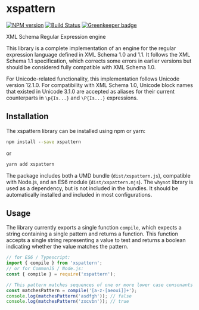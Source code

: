 # xspattern

[![NPM version](https://badge.fury.io/js/xspattern.svg)](https://badge.fury.io/js/xspattern)
[![Build Status](https://travis-ci.org/bwrrp/xspattern.js.svg?branch=master)](https://travis-ci.org/bwrrp/xspattern.js)
[![Greenkeeper badge](https://badges.greenkeeper.io/bwrrp/xspattern.js.svg)](https://greenkeeper.io/)

XML Schema Regular Expression engine

This library is a complete implementation of an engine for the regular
expression language defined in XML Schema 1.0 and 1.1. It follows the XML
Schema 1.1 specification, which corrects some errors in earlier versions but
should be considered fully compatible with XML Schema 1.0.

For Unicode-related functionality, this implementation follows Unicode
version 12.1.0. For compatibility with XML Schema 1.0, Unicode block names
that existed in Unicode 3.1.0 are accepted as aliases for their current
counterparts in `\p{Is...}` and `\P{Is...}` expressions.

## Installation

The xspattern library can be installed using npm or yarn:

```bat
npm install --save xspattern
```

or

```bat
yarn add xspattern
```

The package includes both a UMD bundle (`dist/xspattern.js`), compatible with
Node.js, and an ES6 module (`dist/xspattern.mjs`). The `whynot` library is
used as a dependency, but is not included in the bundles. It should be
automatically installed and included in most configurations.

## Usage

The library currently exports a single function `compile`, which expects a
string containing a single pattern and returns a function. This function
accepts a single string representing a value to test and returns a boolean
indicating whether the value matches the pattern.

```javascript
// for ES6 / Typescript:
import { compile } from 'xspattern';
// or for CommonJS / Node.js:
const { compile } = require('xspattern');

// This pattern matches sequences of one or more lower case consonants
const matchesPattern = compile('[a-z-[aeoui]]+');
console.log(matchesPattern('asdfgh')); // false
console.log(matchesPattern('zxcvbn')); // true
```

